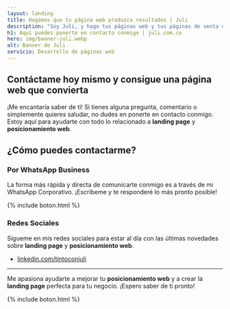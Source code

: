 ```yaml
---
layout: landing
title: Hagamos que tu página web produzca resultados | Juli
description: "Soy Juli, y hago tus páginas web y tus páginas de venta con una calidad superior: Más conversiones, Más ventas, Mejor optimizadas, Hermosas. Entra aquí"
h1: Aquí puedes ponerte en contacto conmigo | juli.com.co
hero: img/banner-juli.webp
alt: Banner de Juli
servicio: Desarrollo de páginas web
---
```

## Contáctame hoy mismo y consigue una página web que convierta

¡Me encantaría saber de ti! Si tienes alguna pregunta, comentario o simplemente quieres saludar, no dudes en ponerte en contacto conmigo. Estoy aquí para ayudarte con todo lo relacionado a **landing page** y **posicionamiento web**.

## ¿Cómo puedes contactarme?

### Por WhatsApp Business

La forma más rápida y directa de comunicarte conmigo es a través de mi WhatsApp Corporativo. ¡Escríbeme y te responderé lo más pronto posible!

{% include boton.html %}

### Redes Sociales

Sígueme en mis redes sociales para estar al día con las últimas novedades sobre **landing page** y **posicionamiento web**.

- [linkedin.com/tintoconjuli]({{site.linkedin}})

---

Me apasiona ayudarte a mejorar tu **posicionamiento web** y a crear la **landing page** perfecta para tu negocio. ¡Espero saber de ti pronto!

{% include boton.html %}